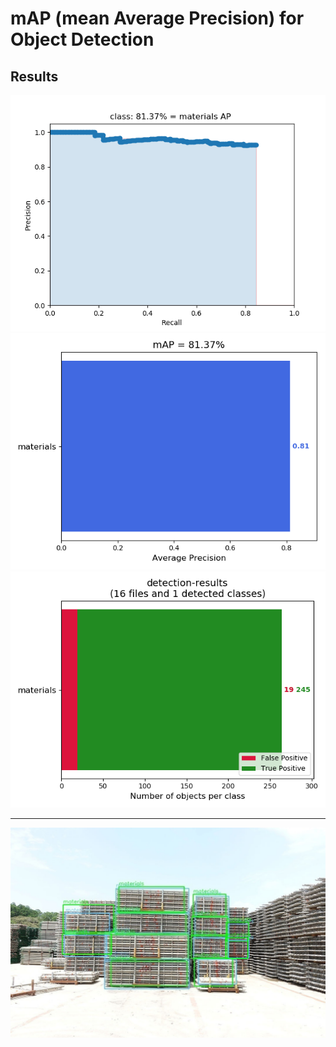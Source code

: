 # mAP (mean Average Precision) for Object Detection
## Results ##

![image]( https://github.com/Hung-Chung-Li/mAP/blob/master/results/classes/materials.png)
![image]( https://github.com/Hung-Chung-Li/mAP/blob/master/results/mAP.png)
![image]( https://github.com/Hung-Chung-Li/mAP/blob/master/results/detection-results-info.png)

---
![image](https://github.com/Hung-Chung-Li/mAP/blob/master/results/images/DSC03326.jpg)
